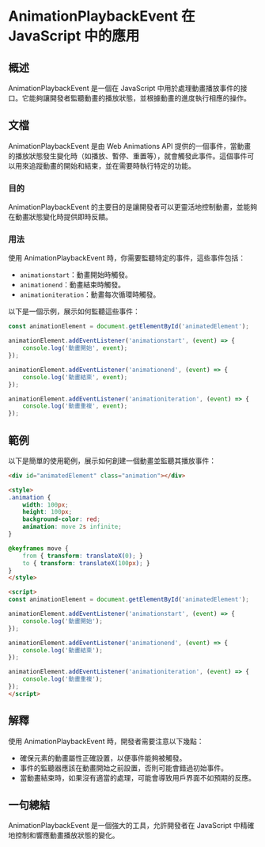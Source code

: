 <!--
Meta Description: # AnimationPlaybackEvent 在 JavaScript 中的應用 ## 概述 AnimationPlaybackEvent 是一個在 JavaScript 中用於處理動畫播放事件的接口。它能夠讓開發者監聽動畫的播放狀態，並根據動畫的進度執行相應的操作。 ## 文檔 Animati...
Meta Keywords: event, animationelement, animationplaybackevent, addeventlistener, console
-->

# AnimationPlaybackEvent 在 JavaScript 中的應用

## 概述
AnimationPlaybackEvent 是一個在 JavaScript 中用於處理動畫播放事件的接口。它能夠讓開發者監聽動畫的播放狀態，並根據動畫的進度執行相應的操作。

## 文檔
AnimationPlaybackEvent 是由 Web Animations API 提供的一個事件，當動畫的播放狀態發生變化時（如播放、暫停、重置等），就會觸發此事件。這個事件可以用來追蹤動畫的開始和結束，並在需要時執行特定的功能。

### 目的
AnimationPlaybackEvent 的主要目的是讓開發者可以更靈活地控制動畫，並能夠在動畫狀態變化時提供即時反饋。

### 用法
使用 AnimationPlaybackEvent 時，你需要監聽特定的事件，這些事件包括：
- `animationstart`：動畫開始時觸發。
- `animationend`：動畫結束時觸發。
- `animationiteration`：動畫每次循環時觸發。

以下是一個示例，展示如何監聽這些事件：

```javascript
const animationElement = document.getElementById('animatedElement');

animationElement.addEventListener('animationstart', (event) => {
    console.log('動畫開始', event);
});

animationElement.addEventListener('animationend', (event) => {
    console.log('動畫結束', event);
});

animationElement.addEventListener('animationiteration', (event) => {
    console.log('動畫重複', event);
});
```

## 範例
以下是簡單的使用範例，展示如何創建一個動畫並監聽其播放事件：

```html
<div id="animatedElement" class="animation"></div>

<style>
.animation {
    width: 100px;
    height: 100px;
    background-color: red;
    animation: move 2s infinite;
}

@keyframes move {
    from { transform: translateX(0); }
    to { transform: translateX(100px); }
}
</style>

<script>
const animationElement = document.getElementById('animatedElement');

animationElement.addEventListener('animationstart', (event) => {
    console.log('動畫開始');
});

animationElement.addEventListener('animationend', (event) => {
    console.log('動畫結束');
});

animationElement.addEventListener('animationiteration', (event) => {
    console.log('動畫重複');
});
</script>
```

## 解釋
使用 AnimationPlaybackEvent 時，開發者需要注意以下幾點：
- 確保元素的動畫屬性正確設置，以便事件能夠被觸發。
- 事件的監聽器應該在動畫開始之前設置，否則可能會錯過初始事件。
- 當動畫結束時，如果沒有適當的處理，可能會導致用戶界面不如預期的反應。

## 一句總結
AnimationPlaybackEvent 是一個強大的工具，允許開發者在 JavaScript 中精確地控制和響應動畫播放狀態的變化。